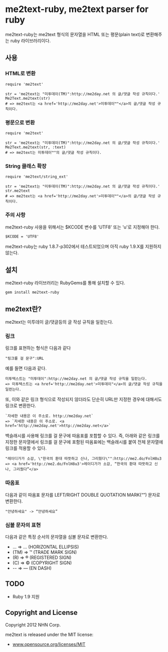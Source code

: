me2text-ruby, me2text parser for ruby
======================================

me2text-ruby는 me2text 형식의 문자열을 HTML 또는 평문(plain text)로 변환해주는 
ruby 라이브러리이다. 

사용
----

### HTML로 변환

    require 'me2text'

    str = 'me2text는 "미투데이(TM)":http://me2day.net 의 글/댓글 작성 규칙이다.'
    Me2Text.me2text(str)
    # => me2text는 <a href='http://me2day.net'>미투데이™"</a>의 글/댓글 작성 규칙이다.

### 평문으로 변환

    require 'me2text'

    str = 'me2text는 "미투데이(TM)":http://me2day.net 의 글/댓글 작성 규칙이다.'
    Me2Text.me2text(str, :text)
    # => me2text는 미투데이™"의 글/댓글 작성 규칙이다.
    
### String 클래스 확장

    require 'me2text/string_ext'

    str = 'me2text는 "미투데이(TM)":http://me2day.net 의 글/댓글 작성 규칙이다.'
    str.me2text
    # => me2text는 <a href='http://me2day.net'>미투데이™"</a>의 글/댓글 작성 규칙이다.

### 주의 사항

me2text-ruby 사용을 위해서는 $KCODE 변수를 'UTF8' 또는 'u'로 지정해야 한다.

    $KCODE = 'UTF8'

me2text-ruby는 ruby 1.8.7-p302에서 테스트되었으며 아직 ruby 1.9.X를 지원하지 않는다.

설치
----
  me2text-ruby 라이브러리는 RubyGems를 통해 설치할 수 있다.

    gem install me2text-ruby


me2text란?
----------
me2text는 미투데이 글/댓글등의 글 작성 규칙을 일컫는다.

### 링크

  링크를 표현하는 형식은 다음과 같다

    "링크를 걸 문구":URL

  예를 들면 다음과 같다.

    미투텍스트는 "미투데이":http://me2day.net 의 글/댓글 작성 규칙을 일컫는다.
    => 미투텍스트는 <a href='http://me2day.net'>미투데이"</a>의 글/댓글 작성 규칙을 일컫는다.

  또, 이와 같은 링크 형식으로 작성되지 않더라도 단순히 URL만 지정한 경우에 대해서도 링크로 
  변환한다. 

    `자세한 내용은 이 주소로. http://me2day.net`
    => `자세한 내용은 이 주소로. <a href='http://me2day.net'>http://me2day.net</a>`

  백슬래시를 사용해 링크를 걸 문구에 따옴표를 포함할 수 있다. 즉, 아래와 같은 링크를 지정한 
  문자열에서 링크를 걸 문구에 포함된 따옴표에는 백슬래시를 붙여 전체 문자열에 링크를 적용할 
  수 있다.

    "레이디가가 소감, \"한국의 환대 따뜻하고 신나, 그리웠다\"":http://me2.do/FnlH8u3
    => <a href='http://me2.do/FnlH8u3'>레이디가가 소감, “한국의 환대 따뜻하고 신나, 그리웠다”</a>

### 따옴표 

  다음과 같이 따옴표 문자를 LEFT/RIGHT DOUBLE QUOTATION MARK(“”) 문자로 변환한다.

    "안녕하세요" -> “안녕하세요”

### 심볼 문자의 표현

  다음과 같은 특정 순서의 문자열을 심볼 문자로 변환한다. 

  * ...  => … (HORIZONTAL ELLIPSIS)
  * (TM) => ™ (TRADE MARK SIGN)
  * (R)  => ® (REGISTERED SIGN)
  * (C)  => © (COPYRIGHT SIGN)
  * --   => — (EN DASH)

TODO
----

  * Ruby 1.9 지원

Copyright and License
---------------------

Copyright 2012 NHN Corp.

me2text is released under the MIT license:

* www.opensource.org/licenses/MIT
